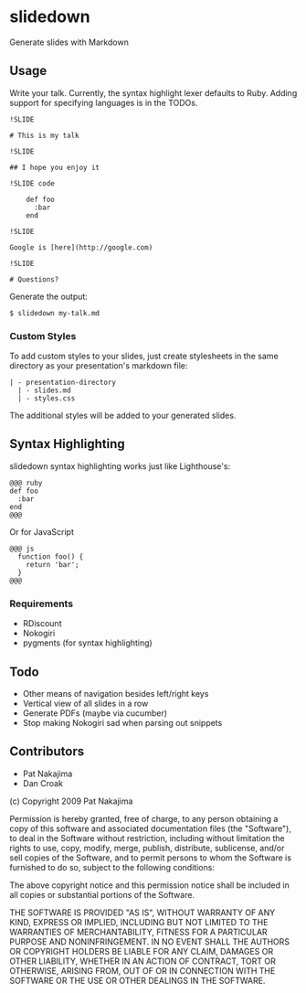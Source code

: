 # slidedown

Generate slides with Markdown

## Usage

Write your talk. Currently, the syntax highlight lexer defaults to Ruby.
Adding support for specifying languages is in the TODOs.

    !SLIDE
    
    # This is my talk
    
    !SLIDE
    
    ## I hope you enjoy it
    
    !SLIDE code
    
        def foo
          :bar
        end
    
    !SLIDE
    
    Google is [here](http://google.com)
    
    !SLIDE
    
    # Questions?

Generate the output:

    $ slidedown my-talk.md

### Custom Styles

To add custom styles to your slides, just create stylesheets in the same directory as your presentation's markdown file:

    | - presentation-directory
      | - slides.md
      | - styles.css

The additional styles will be added to your generated slides.

## Syntax Highlighting

slidedown syntax highlighting works just like Lighthouse's:

    @@@ ruby
    def foo
      :bar
    end
    @@@

Or for JavaScript

    @@@ js
      function foo() {
        return 'bar';
      }
    @@@

### Requirements

* RDiscount
* Nokogiri
* pygments (for syntax highlighting)

## Todo

* Other means of navigation besides left/right keys
* Vertical view of all slides in a row
* Generate PDFs (maybe via cucumber)
* Stop making Nokogiri sad when parsing out snippets

## Contributors

* Pat Nakajima
* Dan Croak

(c) Copyright 2009 Pat Nakajima

Permission is hereby granted, free of charge, to any person
obtaining a copy of this software and associated documentation
files (the "Software"), to deal in the Software without
restriction, including without limitation the rights to use,
copy, modify, merge, publish, distribute, sublicense, and/or sell
copies of the Software, and to permit persons to whom the
Software is furnished to do so, subject to the following
conditions:
 
The above copyright notice and this permission notice shall be
included in all copies or substantial portions of the Software.
 
THE SOFTWARE IS PROVIDED "AS IS", WITHOUT WARRANTY OF ANY KIND,
EXPRESS OR IMPLIED, INCLUDING BUT NOT LIMITED TO THE WARRANTIES
OF MERCHANTABILITY, FITNESS FOR A PARTICULAR PURPOSE AND
NONINFRINGEMENT. IN NO EVENT SHALL THE AUTHORS OR COPYRIGHT
HOLDERS BE LIABLE FOR ANY CLAIM, DAMAGES OR OTHER LIABILITY,
WHETHER IN AN ACTION OF CONTRACT, TORT OR OTHERWISE, ARISING
FROM, OUT OF OR IN CONNECTION WITH THE SOFTWARE OR THE USE OR
OTHER DEALINGS IN THE SOFTWARE.